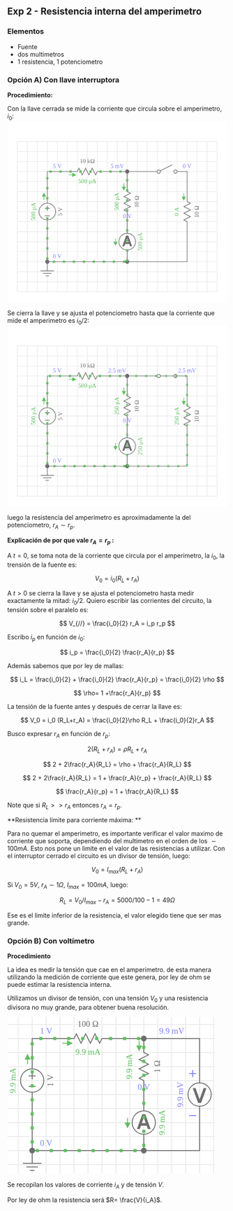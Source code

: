 ## Exp 2 - Resistencia interna del amperimetro

### Elementos

- Fuente 
- dos multimetros
- 1 resistencia, 1 potenciometro

### Opción A) Con llave interruptora

**Procedimiento:**

Con la llave cerrada se mide la corriente que circula sobre el amperimetro, $i_0$:
![1](images/2-1.png)

Se cierra la llave y se ajusta el potenciometro hasta que la corriente que mide el amperimetro es $i_0/2$:
![2](images/2-2.png)

luego la resistencia del amperimetro es aproximadamente la del potenciometro, $r_A \sim r_p$.

**Explicación de por que vale $r_A = r_p$ :**

A $t=0$, se toma nota de la corriente que circula por el amperimetro, la $i_0$, la trensión de la fuente es:

$$
V_0 = i_0 (R_L+r_A)
$$

A $t>0$ se cierra la llave y se ajusta el potenciometro hasta medir exactamente la mitad: $i_0/2$. Quiero escribir las corrientes del circuito, la tensión sobre el paralelo es:

$$
V_{//} = \frac{i_0}{2} r_A = i_p r_p
$$

Escribo $i_p$ en función de $i_0$:

$$
i_p = \frac{i_0}{2} \frac{r_A}{r_p}
$$

Además sabemos que por ley de mallas:

$$
i_L = \frac{i_0}{2} + \frac{i_0}{2} \frac{r_A}{r_p} = \frac{i_0}{2} \rho
$$

$$
\rho= 1 +\frac{r_A}{r_p}
$$

La tensión de la fuente antes y después de cerrar la llave es:

$$
V_0 = i_0 (R_L+r_A) = \frac{i_0}{2}\rho R_L + \frac{i_0}{2}r_A
$$

Busco expresar $r_A$ en función de $r_p$:

$$
2(R_L + r_A) = \rho R_L +  r_A
$$

$$
2 + 2\frac{r_A}{R_L} = \rho + \frac{r_A}{R_L}
$$

$$
2 + 2\frac{r_A}{R_L} = 1 + \frac{r_A}{r_p} + \frac{r_A}{R_L}
$$

$$
\frac{r_A}{r_p} = 1 + \frac{r_A}{R_L}
$$

Note que si $R_L>>r_A$ entonces $r_A=r_p$.

**Resistencia límite para corriente máxima: **

Para no quemar el amperimetro, es importante verificar el valor maximo de corriente que soporta, dependiendo del multimetro en el orden de los $\sim 100 mA$. Esto nos pone un limite en el valor de las resistencias a utilizar. Con el interruptor cerrado el circuito es un divisor de tensión, luego:

$$
V_0 = I_{max}(R_L + r_A)
$$

Si $V_0=5V$, $r_A \sim 1 \Omega$, $I_{max}=100mA$, luego:

$$
{R_L} = V_0/I_{max} - r_A = 5000/100 - 1 = 49 \Omega
$$

  Ese es el limite inferior de la resistencia, el valor elegido tiene que ser mas grande.

### Opción B) Con voltímetro

**Procedimiento**

La idea es medir la tensión que cae en el amperimetro. de esta manera utilizando la medición de corriente que este genera, por ley de ohm se puede estimar la resistencia interna.

Utilizamos un divisor de tensión, con una tensión $V_0$ y una resistencia divisora no muy grande, para obtener buena resolución.

![1](images/2-3.png)

Se recopilan los valores de corriente $i_A$ y de tensión $V$.

Por ley de ohm la resistencia será $R= \frac{V}{i_A}$.